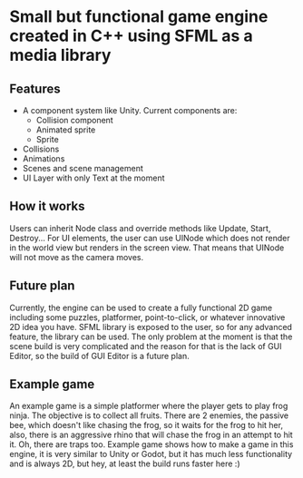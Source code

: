 # Small but functional game engine created in C++ using SFML as a media library

## Features

 - A component system like Unity. Current components are:
   - Collision component
   - Animated sprite
   - Sprite
 - Collisions
 - Animations
 - Scenes and scene management
 - UI Layer with only Text at the moment

## How it works

Users can inherit Node class and override methods like Update, Start, Destroy... For UI elements, the user can use UINode which does not render in the world view but renders in the screen view. That means that UINode will not move as the camera moves. 

## Future plan

Currently, the engine can be used to create a fully functional 2D game including some puzzles, platformer, point-to-click, or whatever innovative 2D idea you have. SFML library is exposed to the user, so for any advanced feature, the library can be used. The only problem at the moment is that the scene build is very complicated and the reason for that is the lack of GUI Editor, so the build of GUI Editor is a future plan.

## Example game

An example game is a simple platformer where the player gets to play frog ninja. The objective is to collect all fruits. There are 2 enemies, the passive bee, which doesn't like chasing the frog, so it waits for the frog to hit her, also, there is an aggressive rhino that will chase the frog in an attempt to hit it. Oh, there are traps too. 
Example game shows how to make a game in this engine, it is very similar to Unity or Godot, but it has much less functionality and is always 2D, but hey, at least the build runs faster here :)
